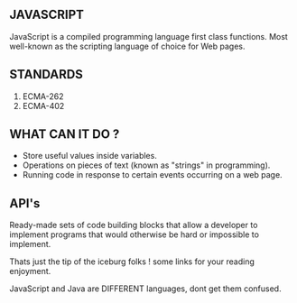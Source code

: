## JAVASCRIPT
  JavaScript is a compiled programming language first class functions. Most well-known as the scripting language of choice for Web pages.
## STANDARDS
 1. ECMA-262
 2. ECMA-402

## WHAT CAN IT DO ?

  * Store useful values inside variables. 
  * Operations on pieces of text (known as "strings" in programming).
  * Running code in response to certain events occurring on a web page.

## API's

   Ready-made sets of code building blocks that allow a developer to implement programs that would otherwise be hard or impossible to implement.

   Thats just the tip of the iceburg folks !  some links for your reading enjoyment.

  JavaScript and Java are DIFFERENT languages, dont get them confused.
